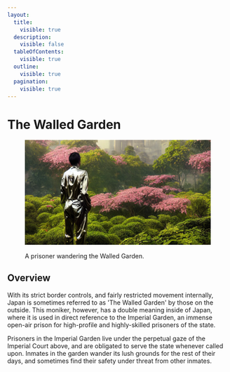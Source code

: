 ```yaml
---
layout:
  title:
    visible: true
  description:
    visible: false
  tableOfContents:
    visible: true
  outline:
    visible: true
  pagination:
    visible: true
---
```


# The Walled Garden

<figure><img src="../../../.gitbook/assets/walled-garden.jpg" alt=""><figcaption><p>A prisoner wandering the Walled Garden.</p></figcaption></figure>

## Overview

With its strict border controls, and fairly restricted movement internally, Japan is sometimes referred to as 'The Walled Garden' by those on the outside. This moniker, however, has a double meaning inside of Japan, where it is used in direct reference to the Imperial Garden, an immense open-air prison for high-profile and highly-skilled prisoners of the state.

Prisoners in the Imperial Garden live under the perpetual gaze of the Imperial Court above, and are obligated to serve the state whenever called upon. Inmates in the garden wander its lush grounds for the rest of their days, and sometimes find their safety under threat from other inmates.
